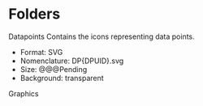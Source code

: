 

# Folders

Datapoints
Contains the icons representing data points.

- Format: SVG
- Nomenclature: DP{DPUID}.svg
- Size: @@@Pending
- Background: transparent


Graphics

